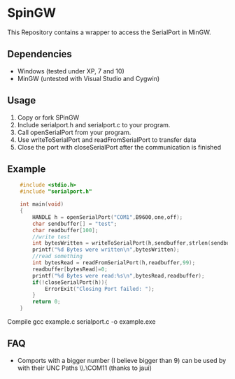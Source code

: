 # SpinGW

This Repository contains a wrapper to access the SerialPort in MinGW.

## Dependencies

* Windows (tested under XP, 7 and 10)
* MinGW (untested with Visual Studio and Cygwin)

## Usage

1. Copy or fork SPinGW
2. Include serialport.h and serialport.c to your program.
3. Call openSerialPort from your program.
4. Use writeToSerialPort and readFromSerialPort to transfer data
5. Close the port with closeSerialPort after the communication is finished

## Example

``` c
    #include <stdio.h>
    #include "serialport.h"

    int main(void)
    {
        HANDLE h = openSerialPort("COM1",B9600,one,off);
        char sendbuffer[] = "test";
        char readbuffer[100];
        //write test
        int bytesWritten = writeToSerialPort(h,sendbuffer,strlen(sendbuffer));
        printf("%d Bytes were written\n",bytesWritten);
        //read something
        int bytesRead = readFromSerialPort(h,readbuffer,99);
        readbuffer[bytesRead]=0;
        printf("%d Bytes were read:%s\n",bytesRead,readbuffer);
        if(!closeSerialPort(h)){
            ErrorExit("Closing Port failed: ");
        }
        return 0;
    }
```

Compile gcc example.c serialport.c -o example.exe

## FAQ

* Comports with a bigger number (I believe bigger than 9) can be used by with their UNC Paths \\\\.\\COM11 (thanks to jaui)
